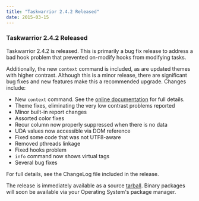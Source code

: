 ```yaml
---
title: "Taskwarrior 2.4.2 Released"
date: 2015-03-15
---
```


### Taskwarrior 2.4.2 Released 

Taskwarrior 2.4.2 is released.
This is primarily a bug fix release to address a bad hook problem that prevented on-modify hooks from modifying tasks.

Additionally, the new `context` command is included, as are updated themes with higher contrast.
Although this is a minor release, there are significant bug fixes and new features make this a recommended upgrade.
Changes include:

- New `context` command.
  See the [online documentation](/docs/context) for full details.
- Theme fixes, eliminating the very low contrast problems reported
- Minor built-in report changes
- Assorted color fixes
- Recur column now properly suppressed when there is no data
- UDA values now accessible via DOM reference
- Fixed some code that was not UTF8-aware
- Removed pthreads linkage
- Fixed hooks problem
- `info` command now shows virtual tags
- Several bug fixes

For full details, see the ChangeLog file included in the release.

The release is immediately available as a source [tarball](/download/task-2.4.2.tar.gz).
Binary packages will soon be available via your Operating System's package manager.

